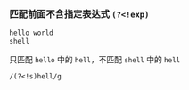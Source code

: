 
### 匹配前面不含指定表达式 `(?<!exp)`

```bash
hello world
shell
```

只匹配 `hello` 中的 `hell`，不匹配 `shell` 中的 `hell`

`/(?<!s)hell/g`